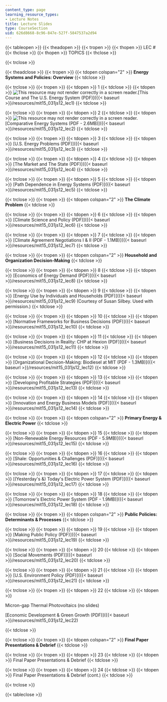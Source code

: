 ```yaml
---
content_type: page
learning_resource_types:
- Lecture Notes
title: Lecture Slides
type: CourseSection
uid: 626d8668-8c96-847e-527f-5847537a2d94
---
```


{{< tableopen >}}
{{< theadopen >}}
{{< tropen >}}
{{< thopen >}}
LEC #
{{< thclose >}}
{{< thopen >}}
TOPICS
{{< thclose >}}

{{< trclose >}}

{{< theadclose >}}
{{< tropen >}}
{{< tdopen colspan="2" >}}
**Energy Systems and Policies: Overview**
{{< tdclose >}}

{{< trclose >}}
{{< tropen >}}
{{< tdopen >}}
1
{{< tdclose >}}
{{< tdopen >}}
![This resource may not render correctly in a screen reader.](/images/inacessible.gif)[This Course and The U.S. Energy System (PDF)]({{< baseurl >}}/resources/mit15_031js12_lec1)
{{< tdclose >}}

{{< trclose >}}
{{< tropen >}}
{{< tdopen >}}
2
{{< tdclose >}}
{{< tdopen >}}
![This resource may not render correctly in a screen reader.](/images/inacessible.gif)[Comparative Energy Systems (PDF - 2.6MB)]({{< baseurl >}}/resources/mit15_031js12_lec2)
{{< tdclose >}}

{{< trclose >}}
{{< tropen >}}
{{< tdopen >}}
3
{{< tdclose >}}
{{< tdopen >}}
[U.S. Energy Problems (PDF)]({{< baseurl >}}/resources/mit15_031js12_lec3)
{{< tdclose >}}

{{< trclose >}}
{{< tropen >}}
{{< tdopen >}}
4
{{< tdclose >}}
{{< tdopen >}}
[The Market and The State (PDF)]({{< baseurl >}}/resources/mit15_031js12_lec4)
{{< tdclose >}}

{{< trclose >}}
{{< tropen >}}
{{< tdopen >}}
5
{{< tdclose >}}
{{< tdopen >}}
[Path Dependence in Energy Systems (PDF)]({{< baseurl >}}/resources/mit15_031js12_lec5)
{{< tdclose >}}

{{< trclose >}}
{{< tropen >}}
{{< tdopen colspan="2" >}}
**The Climate Problem**
{{< tdclose >}}

{{< trclose >}}
{{< tropen >}}
{{< tdopen >}}
6
{{< tdclose >}}
{{< tdopen >}}
[Climate Science and Policy (PDF)]({{< baseurl >}}/resources/mit15_031js12_lec6)
{{< tdclose >}}

{{< trclose >}}
{{< tropen >}}
{{< tdopen >}}
7
{{< tdclose >}}
{{< tdopen >}}
[Climate Agreement Negotiations I & II (PDF - 1.1MB)]({{< baseurl >}}/resources/mit15_031js12_lec7)
{{< tdclose >}}

{{< trclose >}}
{{< tropen >}}
{{< tdopen colspan="2" >}}
**Household and Organization Decision-Making**
{{< tdclose >}}

{{< trclose >}}
{{< tropen >}}
{{< tdopen >}}
8
{{< tdclose >}}
{{< tdopen >}}
[Economics of Energy Demand (PDF)]({{< baseurl >}}/resources/mit15_031js12_lec8)
{{< tdclose >}}

{{< trclose >}}
{{< tropen >}}
{{< tdopen >}}
9
{{< tdclose >}}
{{< tdopen >}}
[Energy Use by Individuals and Households (PDF)]({{< baseurl >}}/resources/mit15_031js12_lec9) (Courtesy of Susan Silbey. Used with permission.)
{{< tdclose >}}

{{< trclose >}}
{{< tropen >}}
{{< tdopen >}}
10
{{< tdclose >}}
{{< tdopen >}}
[Normative Frameworks for Business Decisions (PDF)]({{< baseurl >}}/resources/mit15_031js12_lec10)
{{< tdclose >}}

{{< trclose >}}
{{< tropen >}}
{{< tdopen >}}
11
{{< tdclose >}}
{{< tdopen >}}
[Business Decisions in Reality: CHP at Hexion (PDF)]({{< baseurl >}}/resources/mit15_031js12_lec11)
{{< tdclose >}}

{{< trclose >}}
{{< tropen >}}
{{< tdopen >}}
12
{{< tdclose >}}
{{< tdopen >}}
[Organizational Decision-Making: Biodiesel at MIT (PDF - 1.3MB)]({{< baseurl >}}/resources/mit15_031js12_lec12)
{{< tdclose >}}

{{< trclose >}}
{{< tropen >}}
{{< tdopen >}}
13
{{< tdclose >}}
{{< tdopen >}}
[Developing Profitable Strategies (PDF)]({{< baseurl >}}/resources/mit15_031js12_lec13)
{{< tdclose >}}

{{< trclose >}}
{{< tropen >}}
{{< tdopen >}}
14
{{< tdclose >}}
{{< tdopen >}}
[Innovation and Energy Business Models (PDF)]({{< baseurl >}}/resources/mit15_031js12_lec14)
{{< tdclose >}}

{{< trclose >}}
{{< tropen >}}
{{< tdopen colspan="2" >}}
**Primary Energy & Electric Power**
{{< tdclose >}}

{{< trclose >}}
{{< tropen >}}
{{< tdopen >}}
15
{{< tdclose >}}
{{< tdopen >}}
[Non-Renewable Energy Resources (PDF - 5.9MB)]({{< baseurl >}}/resources/mit15_031js12_lec15)
{{< tdclose >}}

{{< trclose >}}
{{< tropen >}}
{{< tdopen >}}
16
{{< tdclose >}}
{{< tdopen >}}
[Shale: Opportunities & Challenges (PDF)]({{< baseurl >}}/resources/mit15_031js12_lec16)
{{< tdclose >}}

{{< trclose >}}
{{< tropen >}}
{{< tdopen >}}
17
{{< tdclose >}}
{{< tdopen >}}
[(Yesterday's &) Today's Electric Power System (PDF)]({{< baseurl >}}/resources/mit15_031js12_lec17)
{{< tdclose >}}

{{< trclose >}}
{{< tropen >}}
{{< tdopen >}}
18
{{< tdclose >}}
{{< tdopen >}}
[Tomorrow's Electric Power System (PDF - 1.9MB)]({{< baseurl >}}/resources/mit15_031js12_lec18)
{{< tdclose >}}

{{< trclose >}}
{{< tropen >}}
{{< tdopen colspan="2" >}}
**Public Policies: Determinants & Processes**
{{< tdclose >}}

{{< trclose >}}
{{< tropen >}}
{{< tdopen >}}
19
{{< tdclose >}}
{{< tdopen >}}
[Making Public Policy (PDF)]({{< baseurl >}}/resources/mit15_031js12_lec19)
{{< tdclose >}}

{{< trclose >}}
{{< tropen >}}
{{< tdopen >}}
20
{{< tdclose >}}
{{< tdopen >}}
[Social Movements (PDF)]({{< baseurl >}}/resources/mit15_031js12_lec20)
{{< tdclose >}}

{{< trclose >}}
{{< tropen >}}
{{< tdopen >}}
21
{{< tdclose >}}
{{< tdopen >}}
[U.S. Environment Policy (PDF)]({{< baseurl >}}/resources/mit15_031js12_lec21)
{{< tdclose >}}

{{< trclose >}}
{{< tropen >}}
{{< tdopen >}}
22
{{< tdclose >}}
{{< tdopen >}}


Micron-gap Thermal Photovoltaics (no slides)

[Economic Development & Green Growth (PDF)]({{< baseurl >}}/resources/mit15_031js12_lec22)


{{< tdclose >}}

{{< trclose >}}
{{< tropen >}}
{{< tdopen colspan="2" >}}
**Final Paper Presentations & Debrief**
{{< tdclose >}}

{{< trclose >}}
{{< tropen >}}
{{< tdopen >}}
23
{{< tdclose >}}
{{< tdopen >}}
Final Paper Presentations & Debrief
{{< tdclose >}}

{{< trclose >}}
{{< tropen >}}
{{< tdopen >}}
24
{{< tdclose >}}
{{< tdopen >}}
Final Paper Presentations & Debrief (cont.)
{{< tdclose >}}

{{< trclose >}}

{{< tableclose >}}